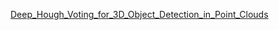 [Deep_Hough_Voting_for_3D_Object_Detection_in_Point_Clouds](Deep_Hough_Voting_for_3D_Object_Detection_in_Point_Clouds.pdf)
